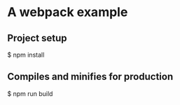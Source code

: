 # A webpack example

## Project setup

$ npm install

## Compiles and minifies for production

$ npm run build